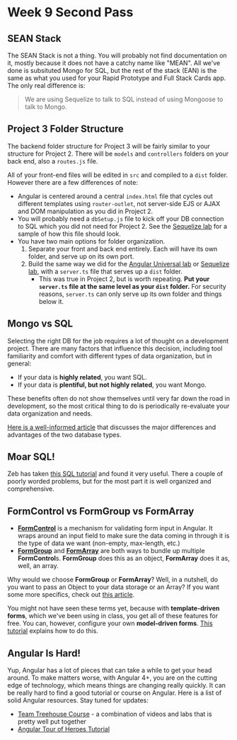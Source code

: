 # Week 9 Second Pass

## SEAN Stack

The SEAN Stack is not a thing.  You will probably not find documentation on it, mostly because it does not have a catchy name like "MEAN".  All we've done is subsituted Mongo for SQL, but the rest of the stack (EAN) is the same as what you used for your Rapid Prototype and Full Stack Cards app.  The only real difference is:

> We are using Sequelize to talk to SQL instead of using Mongoose to talk to Mongo.

## Project 3 Folder Structure

The backend folder structure for Project 3 will be fairly similar to your structure for Project 2.  There will be `models` and `controllers` folders on your back end, also a `routes.js` file.  

All of your front-end files will be edited in `src` and compiled to a `dist` folder. However there are a few differences of note:

- Angular is centered around a central `index.html` file that cycles out different templates using `router-outlet`, not server-side EJS or AJAX and DOM manipulation as you did in Project 2.
- You will probably need a `dbSetup.js` file to kick off your DB connection to SQL which you did not need for Project 2.  See the [Sequelize lab](https://github.com/den-materials/modeling-tunr) for a sample of how this file should look.
- You have two main options for folder organization.
  1. Separate your front and back end entirely.  Each will have its own folder, and serve up on its own port.
  2. Build the same way we did for the [Angular Universal lab](https://github.com/den-materials/angular/blob/master/lectures/day-3/angular-universal.md) or [Sequelize lab](https://github.com/den-materials/modeling-tunr), with a `server.ts` file that serves up a `dist` folder.
      - This was true in Project 2, but is worth repeating.  **Put your `server.ts` file at the same level as your `dist` folder.**  For security reasons, `server.ts` can only serve up its own folder and things below it.

## Mongo vs SQL

Selecting the right DB for the job requires a lot of thought on a development project.  There are many factors that influence this decision, including tool familiarity and comfort with different types of data organization, but in general:

- If your data is **highly related**, you want SQL.
- If your data is **plentiful, but not highly related**, you want Mongo.

These benefits often do not show themselves until very far down the road in development, so the most critical thing to do is periodically re-evaluate your data organization and needs.

[Here is a well-informed article](https://www.sitepoint.com/sql-vs-nosql-differences/) that discusses the major differences and advantages of the two database types.

## Moar SQL!

Zeb has taken [this SQL tutorial](https://sqlzoo.net/) and found it very useful.  There a couple of poorly worded problems, but for the most part it is well organized and comprehensive.

## FormControl vs FormGroup vs FormArray

- [**FormControl**](https://angular.io/api/forms/FormControl) is a mechanism for validating form input in Angular.  It wraps around an input field to make sure the data coming in through it is the type of data we want (non-empty, max-length, etc.)
- [**FormGroup**](https://angular.io/api/forms/FormGroup) and [**FormArray**](https://angular.io/api/forms/FormArray) are both ways to bundle up multiple **FormControl**s.  **FormGroup** does this as an object, **FormArray** does it as, well, an array.

Why would we choose **FormGroup** or **FormArray**?  Well, in a nutshell, do you want to pass an Object to your data storage or an Array?  If you want some more specifics, check out [this article](https://stackoverflow.com/questions/41288928/when-to-use-formgroup-vs-formarray).

You might not have seen these terms yet, because with **template-driven forms**, which we've been using in class, you get all of these features for free.  You can, however, configure your own **model-driven forms**.  [This tutorial](https://scotch.io/tutorials/using-angular-2s-model-driven-forms-with-formgroup-and-formcontrol) explains how to do this.

## Angular Is Hard!

Yup, Angular has a lot of pieces that can take a while to get your head around.  To make matters worse, with Angular 4+, you are on the cutting edge of technology, which means things are changing really quickly.  It can be really hard to find a good tutorial or course on Angular.  Here is a list of solid Angular resources.  Stay tuned for updates:

- [Team Treehouse Course](https://teamtreehouse.com/library/angular-basics-2) - a combination of videos and labs that is pretty well put together
- [Angular Tour of Heroes Tutorial](https://angular.io/tutorial)
